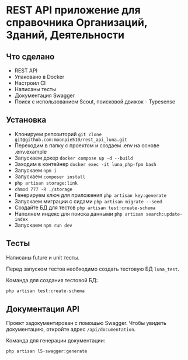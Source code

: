 # REST API приложение для справочника Организаций, Зданий, Деятельности

## Что сделано
- REST API
- Упаковано в Docker
- Настроил  CI
- Написаны тесты
- Документация Swagger
- Поиск с использованием Scout, поисковой движок - Typesense

## Установка
- Клонируем репозиторий `git clone git@github.com:moonpie510/rest_api_luna.git`
- Переходим в папку с проектом и создаем .env на основе .env.example
- Запускаем докер `docker compose up -d --build`
- Заходим в контейнер `docker exec -it luna_php-fpm bash`
- Запускаем `npm i`
- Запускаем `composer install`
- `php artisan storage:link`
- `chmod 777 -R ./storage`
- Генерируем ключ для приложения `php artisan key:generate`
- Запускаем миграции с сидами `php artisan migrate --seed`
- Создайте БД для тестов `php artisan test:create-schema`
- Наполнем индекс для поиска данными `php artisan search:update-index`
- Запускаем `npm run dev`

## Тесты
Написаны future и unit тесты.

Перед запуском тестов необходимо создать тестовую БД `luna_test`.

Команда для создания тестовой БД:
```php
php artisan test:create-schema
```

## Документация API
Проект задокументирован с помощью Swagger. Чтобы увидеть документацию, откройте адрес `/api/documentation`.

Команда для генерации документации:
```php
php artisan l5-swagger:generate
```
